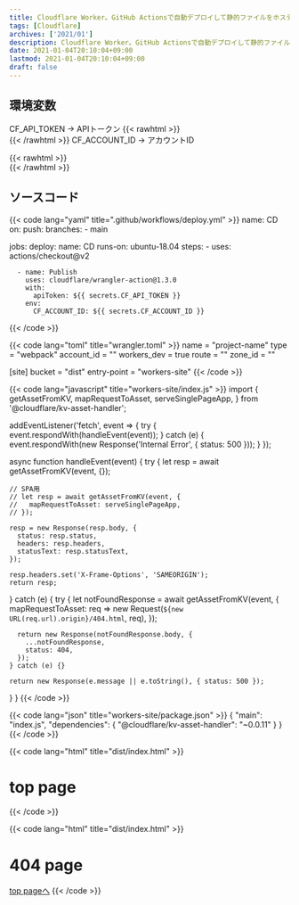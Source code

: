 ```yaml
---
title: Cloudflare Worker。GitHub Actionsで自動デプロイして静的ファイルをホスティングする
tags: [Cloudflare]
archives: ['2021/01']
description: Cloudflare Worker。GitHub Actionsで自動デプロイして静的ファイルをホスティングする
date: 2021-01-04T20:10:04+09:00
lastmod: 2021-01-04T20:10:04+09:00
draft: false
---
```


## 環境変数

CF_API_TOKEN → APIトークン
{{< rawhtml >}}<br />{{< /rawhtml >}}
CF_ACCOUNT_ID → アカウントID

{{< rawhtml >}}
<br />
{{< /rawhtml >}}

## ソースコード

{{< code lang="yaml" title=".github/workflows/deploy.yml" >}}
name: CD
on:
  push:
    branches:
      - main

jobs:
  deploy:
    name: CD
    runs-on: ubuntu-18.04
    steps:
      - uses: actions/checkout@v2
        
      - name: Publish
        uses: cloudflare/wrangler-action@1.3.0
        with:
          apiToken: ${{ secrets.CF_API_TOKEN }}
        env:
          CF_ACCOUNT_ID: ${{ secrets.CF_ACCOUNT_ID }}
{{< /code >}}

{{< code lang="toml" title="wrangler.toml" >}}
name = "project-name"
type = "webpack"
account_id = ""
workers_dev = true
route = ""
zone_id = ""

[site]
bucket = "dist"
entry-point = "workers-site"
{{< /code >}}

{{< code lang="javascript" title="workers-site/index.js" >}}
import {
  getAssetFromKV,
  mapRequestToAsset,
  serveSinglePageApp,
} from '@cloudflare/kv-asset-handler';

addEventListener('fetch', event => {
  try {
    event.respondWith(handleEvent(event));
  } catch (e) {
    event.respondWith(new Response('Internal Error', { status: 500 }));
  }
});

async function handleEvent(event) {
  try {
    let resp = await getAssetFromKV(event, {});

    // SPA用
    // let resp = await getAssetFromKV(event, {
    //   mapRequestToAsset: serveSinglePageApp,
    // });

    resp = new Response(resp.body, {
      status: resp.status,
      headers: resp.headers,
      statusText: resp.statusText,
    });

    resp.headers.set('X-Frame-Options', 'SAMEORIGIN');
    return resp;
  } catch (e) {
    try {
      let notFoundResponse = await getAssetFromKV(event, {
        mapRequestToAsset: req =>
          new Request(`${new URL(req.url).origin}/404.html`, req),
      });

      return new Response(notFoundResponse.body, {
        ...notFoundResponse,
        status: 404,
      });
    } catch (e) {}
    
    return new Response(e.message || e.toString(), { status: 500 });
  }
}
{{< /code >}}

{{< code lang="json" title="workers-site/package.json" >}}
{
  "main": "index.js",
  "dependencies": {
    "@cloudflare/kv-asset-handler": "~0.0.11"
  }
}
{{< /code >}}

{{< code lang="html" title="dist/index.html" >}}
<!DOCTYPE html>
<html lang="ja">
  <head>
    <meta charset="UTF-8" />
    <meta name="viewport" content="width=device-width, initial-scale=1.0" />
    <title>top page</title>
  </head>
  <body>
    <h1>top page</h1>
  </body>
</html>
{{< /code >}}

{{< code lang="html" title="dist/index.html" >}}
<!DOCTYPE html>
<html lang="ja">
  <head>
    <meta charset="UTF-8" />
    <meta name="viewport" content="width=device-width, initial-scale=1.0" />
    <title>404 page</title>
  </head>
  <body>
    <h1>404 page</h1>
    <a href="/">top pageへ</a>
  </body>
</html>
{{< /code >}}

